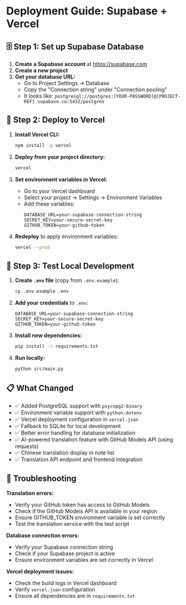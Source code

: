 # Deployment Guide: Supabase + Vercel

## 🗄️ Step 1: Set up Supabase Database

1. **Create a Supabase account** at https://supabase.com
2. **Create a new project**
3. **Get your database URL:**
   - Go to Project Settings → Database
   - Copy the "Connection string" under "Connection pooling"
   - It looks like: `postgresql://postgres:[YOUR-PASSWORD]@[PROJECT-REF].supabase.co:5432/postgres`

## 🚀 Step 2: Deploy to Vercel

1. **Install Vercel CLI:**
   ```bash
   npm install -g vercel
   ```

2. **Deploy from your project directory:**
   ```bash
   vercel
   ```

3. **Set environment variables in Vercel:**
   - Go to your Vercel dashboard
   - Select your project → Settings → Environment Variables
   - Add these variables:
     ```
     DATABASE_URL=your-supabase-connection-string
     SECRET_KEY=your-secure-secret-key
     GITHUB_TOKEN=your-github-token
     ```

4. **Redeploy** to apply environment variables:
   ```bash
   vercel --prod
   ```

## 🧪 Step 3: Test Local Development

1. **Create `.env` file** (copy from `.env.example`):
   ```bash
   cp .env.example .env
   ```

2. **Add your credentials** to `.env`:
   ```
   DATABASE_URL=your-supabase-connection-string
   SECRET_KEY=your-secure-secret-key
   GITHUB_TOKEN=your-github-token
   ```

3. **Install new dependencies:**
   ```bash
   pip install -r requirements.txt
   ```

4. **Run locally:**
   ```bash
   python src/main.py
   ```

## 📋 What Changed

- ✅ Added PostgreSQL support with `psycopg2-binary`
- ✅ Environment variable support with `python-dotenv`
- ✅ Vercel deployment configuration in `vercel.json`
- ✅ Fallback to SQLite for local development
- ✅ Better error handling for database initialization
- ✅ AI-powered translation feature with GitHub Models API (using requests)
- ✅ Chinese translation display in note list
- ✅ Translation API endpoint and frontend integration

## 🔧 Troubleshooting

**Translation errors:**
- Verify your GitHub token has access to GitHub Models
- Check if the GitHub Models API is available in your region
- Ensure GITHUB_TOKEN environment variable is set correctly
- Test the translation service with the test script

**Database connection errors:**
- Verify your Supabase connection string
- Check if your Supabase project is active
- Ensure environment variables are set correctly in Vercel

**Vercel deployment issues:**
- Check the build logs in Vercel dashboard
- Verify `vercel.json` configuration
- Ensure all dependencies are in `requirements.txt`